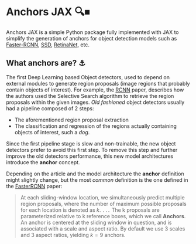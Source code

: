 # Anchors JAX 🔍⏹

Anchors JAX is a simple Python package fully implemented with JAX to simplify the generation
of anchors for object detection models such as [Faster-RCNN](https://arxiv.org/abs/1506.01497), 
[SSD](https://arxiv.org/abs/1512.02325), [RetinaNet](https://arxiv.org/abs/1708.02002), etc.

## What anchors are? ⚓

The first Deep Learning based Object detectors, used to depend on external modules to
generate region proposals (image regions that probably contain objects of interest). 
For example, the [RCNN](https://arxiv.org/abs/1311.2524) paper, describes how the authors
used the Selective Search algorithm to retrieve the region proposals within the given 
images. *Old fashioned* object detectors usually had a pipeline composed of 2 steps:

- The aforementioned region proposal extraction
- The classification and regression of the regions actually containing objects of interest, such a *dog*.

Since the first pipeline stage is slow and non-trainable, the new object detectors 
prefer to avoid this first step. To remove this step and further improve the old
detectors performance, this new model architectures introduce the **anchor** concept.

Depending on the article and the model architecture the **anchor** definition might slightly change, but
the most *common* definition is the one defined in the [FasterRCNN](https://arxiv.org/abs/1506.01497) paper:

> At each sliding-window location, we simultaneously
predict multiple region proposals, where the number
of maximum possible proposals for each location is
denoted as $k$. `...` The k proposals are parameterized relative to k reference boxes, which we call
**Anchors**.  An anchor is centered at the sliding window
in question, and is associated with a scale and aspect
ratio.  By default we use 3 scales and
3 aspect ratios, yielding $k = 9$ anchors.